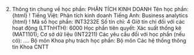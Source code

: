 2. Thông tin chung về học phần: PHÂN TÍCH KINH DOANH Tên học phần:
{html}
! Tiếng Việt: Phân tích kinh doanh Tiếng Anh: Business analytics
{html}
! Mã số học phần: INT3232E Số tín chỉ: 4 Giờ tín chỉ đối với các hoạt động (LTThHTH): 6000 Học phần tiên quyết: Xác suất thống kê (MAT1101); Cơ sở dữ liệu
(INT2211) Các yêu cầu đối với học phần (nếu có): \.... Bộ môn Khoa phụ trách học phần: Bộ môn Các hệ thống thông tin Khoa
CNTT
